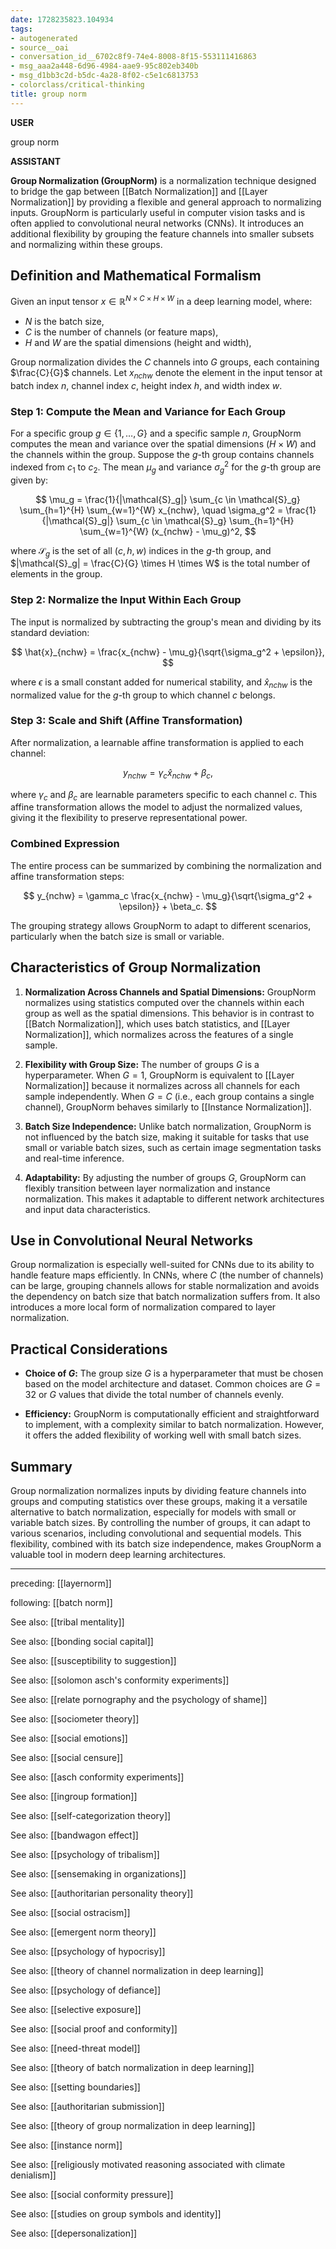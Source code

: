 ```yaml
---
date: 1728235823.104934
tags:
- autogenerated
- source__oai
- conversation_id__6702c8f9-74e4-8008-8f15-553111416863
- msg_aaa2a448-6d96-4984-aae9-95c802eb340b
- msg_d1bb3c2d-b5dc-4a28-8f02-c5e1c6813753
- colorclass/critical-thinking
title: group norm
---
```


**USER**

group norm


**ASSISTANT**

**Group Normalization (GroupNorm)** is a normalization technique designed to bridge the gap between [[Batch Normalization]] and [[Layer Normalization]] by providing a flexible and general approach to normalizing inputs. GroupNorm is particularly useful in computer vision tasks and is often applied to convolutional neural networks (CNNs). It introduces an additional flexibility by grouping the feature channels into smaller subsets and normalizing within these groups.

## Definition and Mathematical Formalism

Given an input tensor $x \in \mathbb{R}^{N \times C \times H \times W}$ in a deep learning model, where:
- $N$ is the batch size,
- $C$ is the number of channels (or feature maps),
- $H$ and $W$ are the spatial dimensions (height and width),

Group normalization divides the $C$ channels into $G$ groups, each containing $\frac{C}{G}$ channels. Let $x_{nchw}$ denote the element in the input tensor at batch index $n$, channel index $c$, height index $h$, and width index $w$.

### Step 1: Compute the Mean and Variance for Each Group

For a specific group $g \in \{1, \dots, G\}$ and a specific sample $n$, GroupNorm computes the mean and variance over the spatial dimensions ($H \times W$) and the channels within the group. Suppose the $g$-th group contains channels indexed from $c_1$ to $c_2$. The mean $\mu_g$ and variance $\sigma_g^2$ for the $g$-th group are given by:

$$
\mu_g = \frac{1}{|\mathcal{S}_g|} \sum_{c \in \mathcal{S}_g} \sum_{h=1}^{H} \sum_{w=1}^{W} x_{nchw}, \quad \sigma_g^2 = \frac{1}{|\mathcal{S}_g|} \sum_{c \in \mathcal{S}_g} \sum_{h=1}^{H} \sum_{w=1}^{W} (x_{nchw} - \mu_g)^2,
$$

where $\mathcal{S}_g$ is the set of all $(c, h, w)$ indices in the $g$-th group, and $|\mathcal{S}_g| = \frac{C}{G} \times H \times W$ is the total number of elements in the group.

### Step 2: Normalize the Input Within Each Group

The input is normalized by subtracting the group's mean and dividing by its standard deviation:

$$
\hat{x}_{nchw} = \frac{x_{nchw} - \mu_g}{\sqrt{\sigma_g^2 + \epsilon}},
$$

where $\epsilon$ is a small constant added for numerical stability, and $\hat{x}_{nchw}$ is the normalized value for the $g$-th group to which channel $c$ belongs.

### Step 3: Scale and Shift (Affine Transformation)

After normalization, a learnable affine transformation is applied to each channel:

$$
y_{nchw} = \gamma_c \hat{x}_{nchw} + \beta_c,
$$

where $\gamma_c$ and $\beta_c$ are learnable parameters specific to each channel $c$. This affine transformation allows the model to adjust the normalized values, giving it the flexibility to preserve representational power.

### Combined Expression

The entire process can be summarized by combining the normalization and affine transformation steps:

$$
y_{nchw} = \gamma_c \frac{x_{nchw} - \mu_g}{\sqrt{\sigma_g^2 + \epsilon}} + \beta_c.
$$

The grouping strategy allows GroupNorm to adapt to different scenarios, particularly when the batch size is small or variable.

## Characteristics of Group Normalization

1. **Normalization Across Channels and Spatial Dimensions:** GroupNorm normalizes using statistics computed over the channels within each group as well as the spatial dimensions. This behavior is in contrast to [[Batch Normalization]], which uses batch statistics, and [[Layer Normalization]], which normalizes across the features of a single sample.

2. **Flexibility with Group Size:** The number of groups $G$ is a hyperparameter. When $G = 1$, GroupNorm is equivalent to [[Layer Normalization]] because it normalizes across all channels for each sample independently. When $G = C$ (i.e., each group contains a single channel), GroupNorm behaves similarly to [[Instance Normalization]].

3. **Batch Size Independence:** Unlike batch normalization, GroupNorm is not influenced by the batch size, making it suitable for tasks that use small or variable batch sizes, such as certain image segmentation tasks and real-time inference.

4. **Adaptability:** By adjusting the number of groups $G$, GroupNorm can flexibly transition between layer normalization and instance normalization. This makes it adaptable to different network architectures and input data characteristics.

## Use in Convolutional Neural Networks

Group normalization is especially well-suited for CNNs due to its ability to handle feature maps efficiently. In CNNs, where $C$ (the number of channels) can be large, grouping channels allows for stable normalization and avoids the dependency on batch size that batch normalization suffers from. It also introduces a more local form of normalization compared to layer normalization.

## Practical Considerations

- **Choice of $G$:** The group size $G$ is a hyperparameter that must be chosen based on the model architecture and dataset. Common choices are $G = 32$ or $G$ values that divide the total number of channels evenly.

- **Efficiency:** GroupNorm is computationally efficient and straightforward to implement, with a complexity similar to batch normalization. However, it offers the added flexibility of working well with small batch sizes.

## Summary

Group normalization normalizes inputs by dividing feature channels into groups and computing statistics over these groups, making it a versatile alternative to batch normalization, especially for models with small or variable batch sizes. By controlling the number of groups, it can adapt to various scenarios, including convolutional and sequential models. This flexibility, combined with its batch size independence, makes GroupNorm a valuable tool in modern deep learning architectures.


---

preceding: [[layernorm]]  


following: [[batch norm]]

See also: [[tribal mentality]]


See also: [[bonding social capital]]


See also: [[susceptibility to suggestion]]


See also: [[solomon asch's conformity experiments]]


See also: [[relate pornography and the psychology of shame]]


See also: [[sociometer theory]]


See also: [[social emotions]]


See also: [[social censure]]


See also: [[asch conformity experiments]]


See also: [[ingroup formation]]


See also: [[self-categorization theory]]


See also: [[bandwagon effect]]


See also: [[psychology of tribalism]]


See also: [[sensemaking in organizations]]


See also: [[authoritarian personality theory]]


See also: [[social ostracism]]


See also: [[emergent norm theory]]


See also: [[psychology of hypocrisy]]


See also: [[theory of channel normalization in deep learning]]


See also: [[psychology of defiance]]


See also: [[selective exposure]]


See also: [[social proof and conformity]]


See also: [[need-threat model]]


See also: [[theory of batch normalization in deep learning]]


See also: [[setting boundaries]]


See also: [[authoritarian submission]]


See also: [[theory of group normalization in deep learning]]


See also: [[instance norm]]


See also: [[religiously motivated reasoning associated with climate denialism]]


See also: [[social conformity pressure]]


See also: [[studies on group symbols and identity]]


See also: [[depersonalization]]